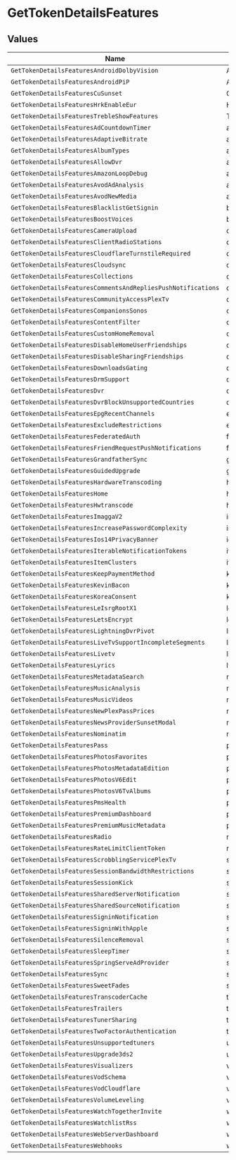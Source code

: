 # GetTokenDetailsFeatures


## Values

| Name                                                         | Value                                                        |
| ------------------------------------------------------------ | ------------------------------------------------------------ |
| `GetTokenDetailsFeaturesAndroidDolbyVision`                  | Android - Dolby Vision                                       |
| `GetTokenDetailsFeaturesAndroidPiP`                          | Android - PiP                                                |
| `GetTokenDetailsFeaturesCuSunset`                            | CU Sunset                                                    |
| `GetTokenDetailsFeaturesHrkEnableEur`                        | HRK_enable_EUR                                               |
| `GetTokenDetailsFeaturesTrebleShowFeatures`                  | TREBLE-show-features                                         |
| `GetTokenDetailsFeaturesAdCountdownTimer`                    | ad-countdown-timer                                           |
| `GetTokenDetailsFeaturesAdaptiveBitrate`                     | adaptive_bitrate                                             |
| `GetTokenDetailsFeaturesAlbumTypes`                          | album-types                                                  |
| `GetTokenDetailsFeaturesAllowDvr`                            | allow_dvr                                                    |
| `GetTokenDetailsFeaturesAmazonLoopDebug`                     | amazon-loop-debug                                            |
| `GetTokenDetailsFeaturesAvodAdAnalysis`                      | avod-ad-analysis                                             |
| `GetTokenDetailsFeaturesAvodNewMedia`                        | avod-new-media                                               |
| `GetTokenDetailsFeaturesBlacklistGetSignin`                  | blacklist_get_signin                                         |
| `GetTokenDetailsFeaturesBoostVoices`                         | boost-voices                                                 |
| `GetTokenDetailsFeaturesCameraUpload`                        | camera_upload                                                |
| `GetTokenDetailsFeaturesClientRadioStations`                 | client-radio-stations                                        |
| `GetTokenDetailsFeaturesCloudflareTurnstileRequired`         | cloudflare-turnstile-required                                |
| `GetTokenDetailsFeaturesCloudsync`                           | cloudsync                                                    |
| `GetTokenDetailsFeaturesCollections`                         | collections                                                  |
| `GetTokenDetailsFeaturesCommentsAndRepliesPushNotifications` | comments_and_replies_push_notifications                      |
| `GetTokenDetailsFeaturesCommunityAccessPlexTv`               | community_access_plex_tv                                     |
| `GetTokenDetailsFeaturesCompanionsSonos`                     | companions_sonos                                             |
| `GetTokenDetailsFeaturesContentFilter`                       | content_filter                                               |
| `GetTokenDetailsFeaturesCustomHomeRemoval`                   | custom-home-removal                                          |
| `GetTokenDetailsFeaturesDisableHomeUserFriendships`          | disable_home_user_friendships                                |
| `GetTokenDetailsFeaturesDisableSharingFriendships`           | disable_sharing_friendships                                  |
| `GetTokenDetailsFeaturesDownloadsGating`                     | downloads-gating                                             |
| `GetTokenDetailsFeaturesDrmSupport`                          | drm_support                                                  |
| `GetTokenDetailsFeaturesDvr`                                 | dvr                                                          |
| `GetTokenDetailsFeaturesDvrBlockUnsupportedCountries`        | dvr-block-unsupported-countries                              |
| `GetTokenDetailsFeaturesEpgRecentChannels`                   | epg-recent-channels                                          |
| `GetTokenDetailsFeaturesExcludeRestrictions`                 | exclude restrictions                                         |
| `GetTokenDetailsFeaturesFederatedAuth`                       | federated-auth                                               |
| `GetTokenDetailsFeaturesFriendRequestPushNotifications`      | friend_request_push_notifications                            |
| `GetTokenDetailsFeaturesGrandfatherSync`                     | grandfather-sync                                             |
| `GetTokenDetailsFeaturesGuidedUpgrade`                       | guided-upgrade                                               |
| `GetTokenDetailsFeaturesHardwareTranscoding`                 | hardware_transcoding                                         |
| `GetTokenDetailsFeaturesHome`                                | home                                                         |
| `GetTokenDetailsFeaturesHwtranscode`                         | hwtranscode                                                  |
| `GetTokenDetailsFeaturesImaggaV2`                            | imagga-v2                                                    |
| `GetTokenDetailsFeaturesIncreasePasswordComplexity`          | increase-password-complexity                                 |
| `GetTokenDetailsFeaturesIos14PrivacyBanner`                  | ios14-privacy-banner                                         |
| `GetTokenDetailsFeaturesIterableNotificationTokens`          | iterable-notification-tokens                                 |
| `GetTokenDetailsFeaturesItemClusters`                        | item_clusters                                                |
| `GetTokenDetailsFeaturesKeepPaymentMethod`                   | keep-payment-method                                          |
| `GetTokenDetailsFeaturesKevinBacon`                          | kevin-bacon                                                  |
| `GetTokenDetailsFeaturesKoreaConsent`                        | korea-consent                                                |
| `GetTokenDetailsFeaturesLeIsrgRootX1`                        | le_isrg_root_x1                                              |
| `GetTokenDetailsFeaturesLetsEncrypt`                         | lets_encrypt                                                 |
| `GetTokenDetailsFeaturesLightningDvrPivot`                   | lightning-dvr-pivot                                          |
| `GetTokenDetailsFeaturesLiveTvSupportIncompleteSegments`     | live-tv-support-incomplete-segments                          |
| `GetTokenDetailsFeaturesLivetv`                              | livetv                                                       |
| `GetTokenDetailsFeaturesLyrics`                              | lyrics                                                       |
| `GetTokenDetailsFeaturesMetadataSearch`                      | metadata_search                                              |
| `GetTokenDetailsFeaturesMusicAnalysis`                       | music-analysis                                               |
| `GetTokenDetailsFeaturesMusicVideos`                         | music_videos                                                 |
| `GetTokenDetailsFeaturesNewPlexPassPrices`                   | new_plex_pass_prices                                         |
| `GetTokenDetailsFeaturesNewsProviderSunsetModal`             | news-provider-sunset-modal                                   |
| `GetTokenDetailsFeaturesNominatim`                           | nominatim                                                    |
| `GetTokenDetailsFeaturesPass`                                | pass                                                         |
| `GetTokenDetailsFeaturesPhotosFavorites`                     | photos-favorites                                             |
| `GetTokenDetailsFeaturesPhotosMetadataEdition`               | photos-metadata-edition                                      |
| `GetTokenDetailsFeaturesPhotosV6Edit`                        | photosV6-edit                                                |
| `GetTokenDetailsFeaturesPhotosV6TvAlbums`                    | photosV6-tv-albums                                           |
| `GetTokenDetailsFeaturesPmsHealth`                           | pms_health                                                   |
| `GetTokenDetailsFeaturesPremiumDashboard`                    | premium-dashboard                                            |
| `GetTokenDetailsFeaturesPremiumMusicMetadata`                | premium_music_metadata                                       |
| `GetTokenDetailsFeaturesRadio`                               | radio                                                        |
| `GetTokenDetailsFeaturesRateLimitClientToken`                | rate-limit-client-token                                      |
| `GetTokenDetailsFeaturesScrobblingServicePlexTv`             | scrobbling-service-plex-tv                                   |
| `GetTokenDetailsFeaturesSessionBandwidthRestrictions`        | session_bandwidth_restrictions                               |
| `GetTokenDetailsFeaturesSessionKick`                         | session_kick                                                 |
| `GetTokenDetailsFeaturesSharedServerNotification`            | shared_server_notification                                   |
| `GetTokenDetailsFeaturesSharedSourceNotification`            | shared_source_notification                                   |
| `GetTokenDetailsFeaturesSigninNotification`                  | signin_notification                                          |
| `GetTokenDetailsFeaturesSigninWithApple`                     | signin_with_apple                                            |
| `GetTokenDetailsFeaturesSilenceRemoval`                      | silence-removal                                              |
| `GetTokenDetailsFeaturesSleepTimer`                          | sleep-timer                                                  |
| `GetTokenDetailsFeaturesSpringServeAdProvider`               | spring_serve_ad_provider                                     |
| `GetTokenDetailsFeaturesSync`                                | sync                                                         |
| `GetTokenDetailsFeaturesSweetFades`                          | sweet-fades                                                  |
| `GetTokenDetailsFeaturesTranscoderCache`                     | transcoder_cache                                             |
| `GetTokenDetailsFeaturesTrailers`                            | trailers                                                     |
| `GetTokenDetailsFeaturesTunerSharing`                        | tuner-sharing                                                |
| `GetTokenDetailsFeaturesTwoFactorAuthentication`             | two-factor-authentication                                    |
| `GetTokenDetailsFeaturesUnsupportedtuners`                   | unsupportedtuners                                            |
| `GetTokenDetailsFeaturesUpgrade3ds2`                         | upgrade-3ds2                                                 |
| `GetTokenDetailsFeaturesVisualizers`                         | visualizers                                                  |
| `GetTokenDetailsFeaturesVodSchema`                           | vod-schema                                                   |
| `GetTokenDetailsFeaturesVodCloudflare`                       | vod_cloudflare                                               |
| `GetTokenDetailsFeaturesVolumeLeveling`                      | volume-leveling                                              |
| `GetTokenDetailsFeaturesWatchTogetherInvite`                 | watch-together-invite                                        |
| `GetTokenDetailsFeaturesWatchlistRss`                        | watchlist-rss                                                |
| `GetTokenDetailsFeaturesWebServerDashboard`                  | web_server_dashboard                                         |
| `GetTokenDetailsFeaturesWebhooks`                            | webhooks                                                     |